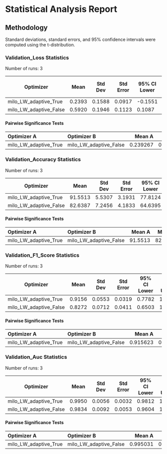 # Statistical Analysis Report

## Methodology

Standard deviations, standard errors, and 95% confidence intervals were computed using the t-distribution.

### Validation_Loss Statistics

Number of runs: 3

| Optimizer | Mean | Std Dev | Std Error | 95% CI Lower | 95% CI Upper |
|-----------|------|---------|-----------|--------------|--------------|
| milo_LW_adaptive_True | 0.2393 | 0.1588 | 0.0917 | -0.1551 | 0.6337 |
| milo_LW_adaptive_False | 0.5920 | 0.1946 | 0.1123 | 0.1087 | 1.0753 |

#### Pairwise Significance Tests

| Optimizer A          | Optimizer B           |   Mean A |   Mean B | Better               |   p-value | Significant   | Metric                |
|:---------------------|:----------------------|---------:|---------:|:---------------------|----------:|:--------------|:----------------------|
| milo_LW_adaptive_True | milo_LW_adaptive_False | 0.239267 | 0.591987 | milo_LW_adaptive_True | 0.0743225 |               | final_validation_loss |

### Validation_Accuracy Statistics

Number of runs: 3

| Optimizer | Mean | Std Dev | Std Error | 95% CI Lower | 95% CI Upper |
|-----------|------|---------|-----------|--------------|--------------|
| milo_LW_adaptive_True | 91.5513 | 5.5307 | 3.1931 | 77.8124 | 105.2902 |
| milo_LW_adaptive_False | 82.6387 | 7.2456 | 4.1833 | 64.6395 | 100.6378 |

#### Pairwise Significance Tests

| Optimizer A          | Optimizer B           |   Mean A |   Mean B | Better               |   p-value | Significant   | Metric                    |
|:---------------------|:----------------------|---------:|---------:|:---------------------|----------:|:--------------|:--------------------------|
| milo_LW_adaptive_True | milo_LW_adaptive_False |  91.5513 |  82.6387 | milo_LW_adaptive_True |  0.170551 |               | final_validation_accuracy |

### Validation_F1_Score Statistics

Number of runs: 3

| Optimizer | Mean | Std Dev | Std Error | 95% CI Lower | 95% CI Upper |
|-----------|------|---------|-----------|--------------|--------------|
| milo_LW_adaptive_True | 0.9156 | 0.0553 | 0.0319 | 0.7782 | 1.0531 |
| milo_LW_adaptive_False | 0.8272 | 0.0712 | 0.0411 | 0.6503 | 1.0041 |

#### Pairwise Significance Tests

| Optimizer A          | Optimizer B           |   Mean A |   Mean B | Better               |   p-value | Significant   | Metric                    |
|:---------------------|:----------------------|---------:|---------:|:---------------------|----------:|:--------------|:--------------------------|
| milo_LW_adaptive_True | milo_LW_adaptive_False | 0.915623 | 0.827188 | milo_LW_adaptive_True |  0.168957 |               | final_validation_f1_score |

### Validation_Auc Statistics

Number of runs: 3

| Optimizer | Mean | Std Dev | Std Error | 95% CI Lower | 95% CI Upper |
|-----------|------|---------|-----------|--------------|--------------|
| milo_LW_adaptive_True | 0.9950 | 0.0056 | 0.0032 | 0.9812 | 1.0088 |
| milo_LW_adaptive_False | 0.9834 | 0.0092 | 0.0053 | 0.9604 | 1.0064 |

#### Pairwise Significance Tests

| Optimizer A          | Optimizer B           |   Mean A |   Mean B | Better               |   p-value | Significant   | Metric               |
|:---------------------|:----------------------|---------:|---------:|:---------------------|----------:|:--------------|:---------------------|
| milo_LW_adaptive_True | milo_LW_adaptive_False | 0.995031 | 0.983404 | milo_LW_adaptive_True |   0.15077 |               | final_validation_auc |

